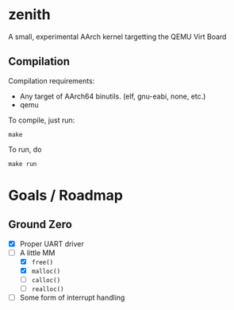 # zenith
A small, experimental AArch kernel targetting the QEMU Virt Board

## Compilation
Compilation requirements:
- Any target of AArch64 binutils. (elf, gnu-eabi, none, etc.)
- qemu

To compile, just run:
```
make
```

To run, do 
```
make run
```

# Goals / Roadmap

## Ground Zero
- [X] Proper UART driver
- [ ] A little MM
	- [X] `free()`
	- [X] `malloc()`
	- [ ] `calloc()`
	- [ ] `realloc()`
- [ ] Some form of interrupt handling